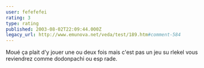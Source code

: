 ```yaml
---
user: fefefefei
rating: 3
type: rating
published: 2003-08-02T22:09:44.000Z
legacy_url: http://www.emunova.net/veda/test/189.htm#comment-584
---
```

Moué ça plait d'y jouer une ou deux fois mais c'est pas un jeu su rlekel vous reviendrez comme dodonpachi ou esp rade.